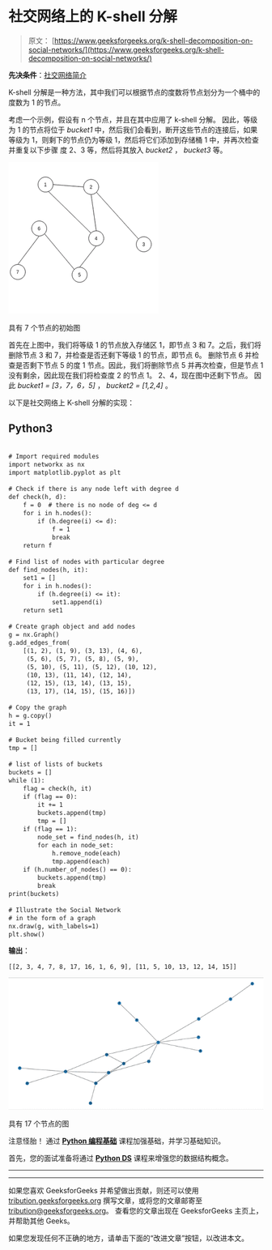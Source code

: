 # 社交网络上的 K-shell 分解

> 原文： [https://www.geeksforgeeks.org/k-shell-decomposition-on-social-networks/](https://www.geeksforgeeks.org/k-shell-decomposition-on-social-networks/)

**先决条件**：[社交网络简介](https://www.geeksforgeeks.org/introduction-to-social-networks-using-networkx-in-python/)

K-shell 分解是一种方法，其中我们可以根据节点的度数将节点划分为一个桶中的度数为 1 的节点。

考虑一个示例，假设有 n 个节点，并且在其中应用了 k-shell 分解。 因此，等级为 1 的节点将位于 *bucket1* 中，然后我们会看到，断开这些节点的连接后，如果等级为 1，则剩下的节点仍为等级 1，然后将它们添加到存储桶 1 中，并再次检查并重复以下步骤 度 2、3 等，然后将其放入 *bucket2* ， *bucket3* 等。

![](img/35d57fea620e2dcbbd77864bcaa4952c.png)

具有 7 个节点的初始图

首先在上图中，我们将等级 1 的节点放入存储区 1，即节点 3 和 7。之后，我们将删除节点 3 和 7，并检查是否还剩下等级 1 的节点，即节点 6。 删除节点 6 并检查是否剩下节点 5 的度 1 节点。因此，我们将删除节点 5 并再次检查，但是节点 1 没有剩余，因此现在我们将检查度 2 的节点 1。 2、4，现在图中还剩下节点。 因此 *bucket1 = [3，7，6，5]* ， *bucket2 = [1,2,4]* 。

以下是社交网络上 K-shell 分解的实现：

## Python3

```

# Import required modules 
import networkx as nx 
import matplotlib.pyplot as plt 

# Check if there is any node left with degree d 
def check(h, d): 
    f = 0  # there is no node of deg <= d 
    for i in h.nodes(): 
        if (h.degree(i) <= d): 
            f = 1
            break
    return f 

# Find list of nodes with particular degree 
def find_nodes(h, it): 
    set1 = [] 
    for i in h.nodes(): 
        if (h.degree(i) <= it): 
            set1.append(i) 
    return set1 

# Create graph object and add nodes 
g = nx.Graph() 
g.add_edges_from( 
    [(1, 2), (1, 9), (3, 13), (4, 6), 
     (5, 6), (5, 7), (5, 8), (5, 9),  
     (5, 10), (5, 11), (5, 12), (10, 12),  
     (10, 13), (11, 14), (12, 14),  
     (12, 15), (13, 14), (13, 15),  
     (13, 17), (14, 15), (15, 16)]) 

# Copy the graph 
h = g.copy() 
it = 1

# Bucket being filled currently 
tmp = [] 

# list of lists of buckets 
buckets = [] 
while (1): 
    flag = check(h, it) 
    if (flag == 0): 
        it += 1
        buckets.append(tmp) 
        tmp = [] 
    if (flag == 1): 
        node_set = find_nodes(h, it) 
        for each in node_set: 
            h.remove_node(each) 
            tmp.append(each) 
    if (h.number_of_nodes() == 0): 
        buckets.append(tmp) 
        break
print(buckets) 

# Illustrate the Social Network  
# in the form of a graph 
nx.draw(g, with_labels=1) 
plt.show() 

```

**输出**：

```
[[2, 3, 4, 7, 8, 17, 16, 1, 6, 9], [11, 5, 10, 13, 12, 14, 15]]

```

![](img/73f79e7627e7d8adddfba04808330d8b.png)

具有 17 个节点的图

注意怪胎！ 通过 [**Python 编程基础**](https://practice.geeksforgeeks.org/courses/Python-Foundation?utm_source=geeksforgeeks&utm_medium=article&utm_campaign=GFG_Article_Bottom_Python_Foundation) 课程加强基础，并学习基础知识。

首先，您的面试准备将通过 [**Python DS**](https://practice.geeksforgeeks.org/courses/Data-Structures-With-Python?utm_source=geeksforgeeks&utm_medium=article&utm_campaign=GFG_Article_Bottom_Python_DS) 课程来增强您的数据结构概念。

* * *

* * *

如果您喜欢 GeeksforGeeks 并希望做出贡献，则还可以使用 [tribution.geeksforgeeks.org](https://contribute.geeksforgeeks.org/) 撰写文章，或将您的文章邮寄至 tribution@geeksforgeeks.org。 查看您的文章出现在 GeeksforGeeks 主页上，并帮助其他 Geeks。

如果您发现任何不正确的地方，请单击下面的“改进文章”按钮，以改进本文。